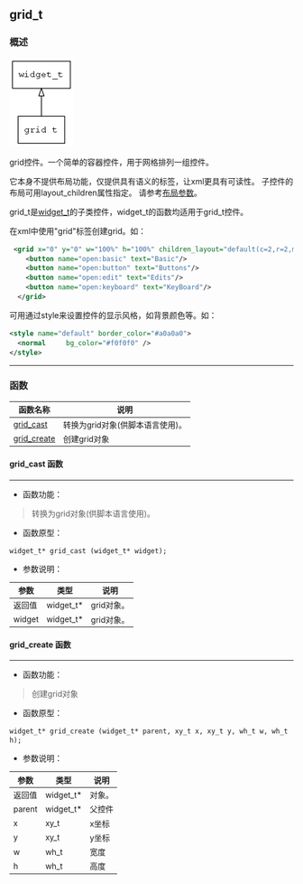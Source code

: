 ## grid\_t
### 概述
![image](images/grid_t_0.png)

 grid控件。一个简单的容器控件，用于网格排列一组控件。

 它本身不提供布局功能，仅提供具有语义的标签，让xml更具有可读性。
 子控件的布局可用layout\_children属性指定。
 请参考[布局参数](https://github.com/zlgopen/awtk/blob/master/docs/layout.md)。

 grid\_t是[widget\_t](widget_t.md)的子类控件，widget\_t的函数均适用于grid\_t控件。

 在xml中使用"grid"标签创建grid。如：

 ```xml
  <grid x="0" y="0" w="100%" h="100%" children_layout="default(c=2,r=2,m=5,s=5)">
     <button name="open:basic" text="Basic"/>
     <button name="open:button" text="Buttons"/>
     <button name="open:edit" text="Edits"/>
     <button name="open:keyboard" text="KeyBoard"/>
   </grid>
 ```

 可用通过style来设置控件的显示风格，如背景颜色等。如：

 ```xml
 <style name="default" border_color="#a0a0a0">
   <normal     bg_color="#f0f0f0" />
 </style>
 ```


----------------------------------
### 函数
<p id="grid_t_methods">

| 函数名称 | 说明 | 
| -------- | ------------ | 
| <a href="#grid_t_grid_cast">grid\_cast</a> | 转换为grid对象(供脚本语言使用)。 |
| <a href="#grid_t_grid_create">grid\_create</a> | 创建grid对象 |
#### grid\_cast 函数
-----------------------

* 函数功能：

> <p id="grid_t_grid_cast"> 转换为grid对象(供脚本语言使用)。



* 函数原型：

```
widget_t* grid_cast (widget_t* widget);
```

* 参数说明：

| 参数 | 类型 | 说明 |
| -------- | ----- | --------- |
| 返回值 | widget\_t* | grid对象。 |
| widget | widget\_t* | grid对象。 |
#### grid\_create 函数
-----------------------

* 函数功能：

> <p id="grid_t_grid_create"> 创建grid对象



* 函数原型：

```
widget_t* grid_create (widget_t* parent, xy_t x, xy_t y, wh_t w, wh_t h);
```

* 参数说明：

| 参数 | 类型 | 说明 |
| -------- | ----- | --------- |
| 返回值 | widget\_t* | 对象。 |
| parent | widget\_t* | 父控件 |
| x | xy\_t | x坐标 |
| y | xy\_t | y坐标 |
| w | wh\_t | 宽度 |
| h | wh\_t | 高度 |
